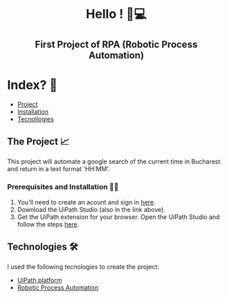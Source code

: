 <h1 align="center"> Hello ! 🤖💻 </h1>

<h2 align="center"> First Project of RPA (Robotic Process Automation)</h2>

# Index? 🔖
- [Project](#the-projeto-)
- [Installation](#pre-requisitos-and-instalation-)
- [Tecnollogies](#tecnollogies-)

## The Project 📈
This project will automate a google search of the current time in Bucharest and return in a text format 'HH:MM'.



















### Prerequisites and Installation 📝🔧
1) You'll need to create an acount and sign in <a href="https://cloud.uipath.com/inatewaxkxuo/portal_/home">here</a>. 
2) Download the UiPath Studio (also in the link above). 
3) Get the UiPath extension for your browser. Open the UiPath Studio and follow the steps <a href="https://cloud.uipath.com/inatewaxkxuo/portal_/home">here</a>.

























## Technologies 🛠 
I used the following tecnologies to create the project:
- [UiPath platform](https://www.uipath.com/)
- [Robotic Process Automation](https://www.google.com/search?q=RPA&sxsrf=AOaemvKZEBMaijv4ck7mcWTKXu9zPsUczQ%3A1635965074134&ei=ktiCYbe1B6DX1sQP34qzgA0&oq=RPA&gs_lcp=Cgdnd3Mtd2l6EAMyBwgAELEDEEMyBQgAEIAEMgQIABBDMgQIABBDMggIABCABBCxAzIFCAAQgAQyCwguEIAEEMcBEK8BMgUIABCABDIECAAQQzIECAAQQzoECCMQJzoOCC4QgAQQsQMQxwEQrwE6CAguEIAEELEDSgQIQRgAUM5CWJhEYOFFaABwAngAgAGHAYgB_gKSAQMwLjOYAQCgAQHAAQE&sclient=gws-wiz&ved=0ahUKEwi3xu7o7PzzAhWgq5UCHV_FDNAQ4dUDCA4&uact=5)

